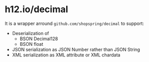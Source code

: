 h12.io/decimal
==============

It is a wrapper arround `github.com/shopspring/decimal` to support:

* Deserialization of
  * BSON Decimal128
  * BSON float
* JSON serialization as JSON Number rather than JSON String
* XML serialization as XML attribute or XML chardata
